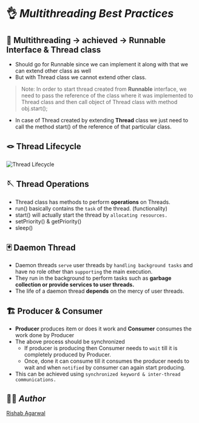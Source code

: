 # :ok_hand: **_Multithreading Best Practices_**

## :thread: Multithreading -> achieved -> Runnable Interface & Thread class
- Should go for Runnable since we can implement it along with that we can extend other class as well
- But with Thread class we cannot extend other class.
> Note: In order to start thread created from **Runnable** interface, we need to pass the reference of the class where it was implemented to Thread class and then call object of Thread class with method obj.start();
- In case of Thread created by extending **Thread** class we just need to call the method start() of the reference of that particular class.

## :knot: Thread Lifecycle
![Thread Lifecycle](https://miro.medium.com/v2/resize:fit:1400/format:webp/1*AVdsesDdmzZz4XoKi-AHWQ.png)


## :sewing_needle: Thread Operations
- Thread class has methods to perform **operations** on Threads.
- run() basically contains the `task` of the thread. (functionality)
- start() will actually start the thread by `allocating resources.`
- setPriority() & getPriority()
- sleep()

## :black_joker: Daemon Thread
- Daemon threads `serve` user threads by `handling background tasks` and have no role other than `supporting` the main execution.
- They run in the background to perform tasks such as **garbage collection or provide services to user threads.**
- The life of a daemon thread **depends** on the mercy of user threads.


## :building_construction: Producer & Consumer
- **Producer** produces item or does it work and **Consumer** consumes the work done by Producer
- The above process should be synchronized
    - If producer is producing then Consumer needs to `wait` till it is completely produced by Producer.
    - Once, done it can consume till it consumes the producer needs to wait and when `notified` by consumer can again start producing.
- This can be achieved using `synchronized keyword & inter-thread communications.`

## :artist: _Author_
[Rishab Agarwal](mailto:agarwal.risha@northeastern.edu)



